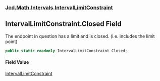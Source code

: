 ### [Jcd.Math.Intervals](Jcd.Math.Intervals.md 'Jcd.Math.Intervals').[IntervalLimitConstraint](Jcd.Math.Intervals.IntervalLimitConstraint.md 'Jcd.Math.Intervals.IntervalLimitConstraint')

## IntervalLimitConstraint.Closed Field

The endpoint in question has a limit and is closed. (i.e. includes the limit point)

```csharp
public static readonly IntervalLimitConstraint Closed;
```

#### Field Value
[IntervalLimitConstraint](Jcd.Math.Intervals.IntervalLimitConstraint.md 'Jcd.Math.Intervals.IntervalLimitConstraint')